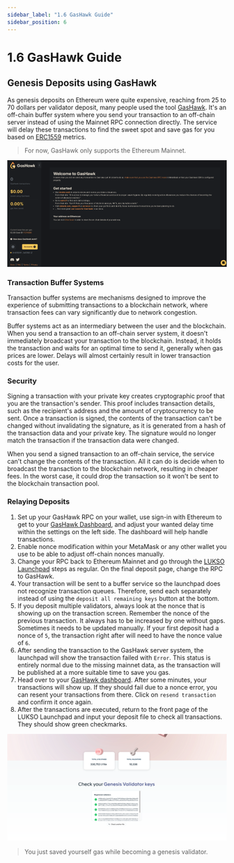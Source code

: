 ```yaml
---
sidebar_label: "1.6 GasHawk Guide"
sidebar_position: 6
---
```


# 1.6 GasHawk Guide

## Genesis Deposits using GasHawk

As genesis deposits on Ethereum were quite expensive, reaching from 25 to 70 dollars per validator deposit, many people used the tool [GasHawk](https://gashawk.io/). It's an off-chain buffer system where you send your transaction to an off-chain server instead of using the Mainnet RPC connection directly. The service will delay these transactions to find the sweet spot and save gas for you based on [ERC1559](https://eips.ethereum.org/EIPS/eip-1559) metrics.

> For now, GasHawk only supports the Ethereum Mainnet.

![GasHawk Dashboard](/img/guides/validator-setup/gas-hawk.png)

### Transaction Buffer Systems

Transaction buffer systems are mechanisms designed to improve the experience of submitting transactions to a blockchain network, where transaction fees can vary significantly due to network congestion.

Buffer systems act as an intermediary between the user and the blockchain. When you send a transaction to an off-chain server system, it doesn't immediately broadcast your transaction to the blockchain. Instead, it holds the transaction and waits for an optimal time to send it, generally when gas prices are lower. Delays will almost certainly result in lower transaction costs for the user.

### Security

Signing a transaction with your private key creates cryptographic proof that you are the transaction's sender. This proof includes transaction details, such as the recipient's address and the amount of cryptocurrency to be sent. Once a transaction is signed, the contents of the transaction can't be changed without invalidating the signature, as it is generated from a hash of the transaction data and your private key. The signature would no longer match the transaction if the transaction data were changed.

When you send a signed transaction to an off-chain service, the service can't change the contents of the transaction. All it can do is decide when to broadcast the transaction to the blockchain network, resulting in cheaper fees. In the worst case, it could drop the transaction so it won't be sent to the blockchain transaction pool.

### Relaying Deposits

1. Set up your GasHawk RPC on your wallet, use sign-in with Ethereum to get to your [GasHawk Dashboard](https://gashawk.io/#/tx), and adjust your wanted delay time within the settings on the left side. The dashboard will help handle transactions.
2. Enable nonce modification within your MetaMask or any other wallet you use to be able to adjust off-chain nonces manually.
3. Change your RPC back to Ethereum Mainnet and go through the [LUKSO Launchpad](https://deposit.mainnet.lukso.network/en/) steps as regular. On the final deposit page, change the RPC to GasHawk.
4. Your transaction will be sent to a buffer service so the launchpad does not recognize transaction queues. Therefore, send each separately instead of using the `deposit all remaining keys` button at the bottom.
5. If you deposit multiple validators, always look at the nonce that is showing up on the transaction screen. Remember the nonce of the previous transaction. It always has to be increased by one without gaps. Sometimes it needs to be updated manually. If your first deposit had a nonce of `5`, the transaction right after will need to have the nonce value of `6`.
6. After sending the transaction to the GasHawk server system, the launchpad will show the transaction failed with `Error`. This status is entirely normal due to the missing mainnet data, as the transaction will be published at a more suitable time to save you gas.
7. Head over to your [GasHawk dashboard](https://gashawk.io/#/tx). After some minutes, your transactions will show up. If they should fail due to a nonce error, you can resent your transactions from there. Click on `resend transaction` and confirm it once again.
8. After the transactions are executed, return to the front page of the LUKSO Launchpad and input your deposit file to check all transactions. They should show green checkmarks.

![Launchpad Checkmarks](/img/guides/validator-setup/launchpad_12.png)

> You just saved yourself gas while becoming a genesis validator.
